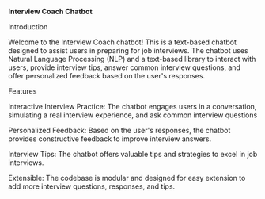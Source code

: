 **Interview Coach Chatbot**

Introduction

Welcome to the Interview Coach chatbot! This is a text-based chatbot designed to assist users in preparing for job interviews. The chatbot uses Natural Language Processing (NLP) and a text-based library to interact with users, provide interview tips, answer common interview questions, and offer personalized feedback based on the user's responses.

Features

Interactive Interview Practice:
The chatbot engages users in a conversation, simulating a real interview experience, and ask common interview questions

Personalized Feedback: 
Based on the user's responses, the chatbot provides constructive feedback to improve interview answers.

Interview Tips: 
The chatbot offers valuable tips and strategies to excel in job interviews.

Extensible:
The codebase is modular and designed for easy extension to add more interview questions, responses, and tips.

